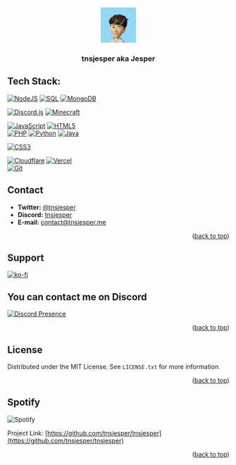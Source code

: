 
<a name="readme-top"></a>


<br />
<div align="center">
  <a href="https://github.com/tnsjesper">
    <img src="jesper-image.png" alt="Logo" width="80" height="80">
  </a>

  <h3 align="center">tnsjesper aka Jesper</h3>

</div>



## Tech Stack:

[![NodeJS](https://img.shields.io/badge/node.js-6DA55F?style=for-the-badge&logo=node.js&logoColor=white)](https://github.com/tnsjesper)
[![SQL](https://img.shields.io/badge/mysql-%23E34F26.svg?style=for-the-badge&logo=mysql&logoColor=white)](https://github.com/tnsjesper)
[![MongoDB](https://img.shields.io/badge/MongoDB-%234ea94b.svg?style=for-the-badge&logo=mongodb&logoColor=white)](https://github.com/tnsjesper)<br/>

[![Discord.js](https://img.shields.io/badge/discord.js-%23E34F26.svg?style=for-the-badge&logo=discord&logoColor=white)](https://github.com/tnsjesper)
[![Minecraft](https://img.shields.io/badge/minecraft-6DA55F.svg?style=for-the-badge&logo=minecraft&logoColor=black)](https://github.com/tnsjesper)


[![JavaScript](https://img.shields.io/badge/javascript-%23323330.svg?style=for-the-badge&logo=javascript&logoColor=%23F7DF1E)](https://github.com/tnsjesper)
[![HTML5](https://img.shields.io/badge/html5-%23E34F26.svg?style=for-the-badge&logo=html5&logoColor=white)](https://github.com/tnsjesper)<br/>
[![PHP](https://img.shields.io/badge/php-%231572B6.svg?style=for-the-badge&logo=php&logoColor=white)](https://github.com/tnsjesper)
[![Python](https://img.shields.io/badge/python-6DA55F.svg?style=for-the-badge&logo=python&logoColor=white)](https://github.com/tnsjesper)
[![Java](https://img.shields.io/badge/java-%23E34F26.svg?style=for-the-badge&logo=java&logoColor=white)](https://github.com/tnsjesper)<br/>

[![CSS3](https://img.shields.io/badge/css3-%231572B6.svg?style=for-the-badge&logo=css3&logoColor=white)](https://github.com/tnsjesper)<br/>


[![Cloudflare](https://img.shields.io/badge/Cloudflare-F38020?style=for-the-badge&logo=Cloudflare&logoColor=white)](https://github.com/tnsjesper)
[![Vercel](https://img.shields.io/badge/vercel-%23000000.svg?style=for-the-badge&logo=vercel&logoColor=white)](https://github.com/tnsjesper)<br/>
[![Git](https://img.shields.io/badge/git-%23E34F26.svg?style=for-the-badge&logo=git&logoColor=white)](https://github.com/tnsjesper)


<!-- CONTACT -->
## Contact

- **Twitter:** [@tnsjesper](https://twitter.com/StckOverflw)
- **Discord:** [tnsjesper](https://discord.com/users/850470027026759690)
- **E-mail:** contact@tnsjesper.me


<p align="right">(<a href="#readme-top">back to top</a>)</p>

## Support

[![ko-fi](https://ko-fi.com/img/githubbutton_sm.svg)](https://ko-fi.com/T6T5NXZPL)

## You can contact me on Discord
[![Discord Presence](https://lanyard.cnrad.dev/api/850470027026759690)](https://discord.com/users/850470027026759690)

<!-- LICENSE -->
<p align="right">(<a href="#readme-top">back to top</a>)</p>

## License

Distributed under the MIT License. See `LICENSE.txt` for more information.

<p align="right">(<a href="#readme-top">back to top</a>)</p>


## Spotify
![Spotify](https://spotify-recently-played-readme.vercel.app/api?user=31yiz43hrnlyphbyvj7glr5zj22a&unique={true|1|on|yes})






Project Link: [https://github.com/tnsjesper/tnsjesper](https://github.com/tnsjesper/tnsjesper)

<p align="right">(<a href="#readme-top">back to top</a>)</p>

